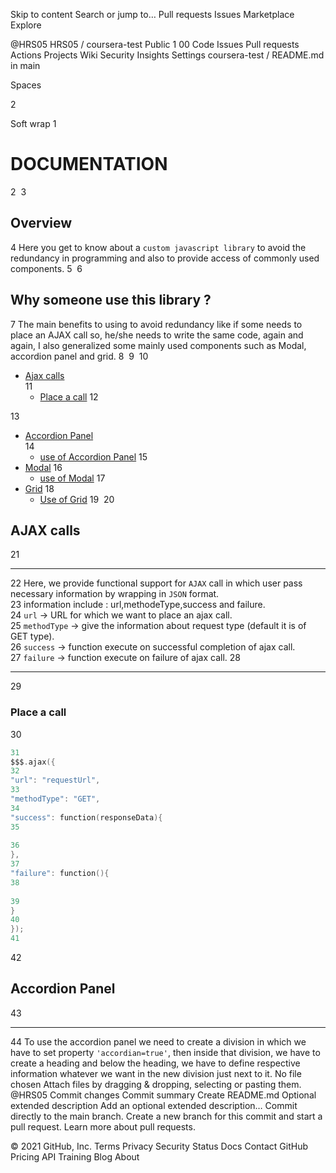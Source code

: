Skip to content
Search or jump to…
Pull requests
Issues
Marketplace
Explore
 
@HRS05 
HRS05
/
coursera-test
Public
1
00
Code
Issues
Pull requests
Actions
Projects
Wiki
Security
Insights
Settings
coursera-test
/
README.md
in
main
 

Spaces

2

Soft wrap
1
# DOCUMENTATION
2
​
3
## Overview
4
Here you get to know about a `custom javascript library` to avoid the redundancy in programming and also to provide access of commonly used components.
5
​
6
## Why someone use this library ?
7
The main benefits to using to avoid redundancy like if some needs to place an AJAX call so, he/she needs to write the same code, again and again, I also generalized some mainly used components such as Modal, accordion panel and grid.
8
​
9
​
10
* [Ajax calls](#ajax-calls)  
11
   * [Place a call](#place-a-call)
12
   
13
* [Accordion Panel](#accordion-panel)  
14
    * [use of Accordion Panel](#use-of-accordion-panel)
15
* [Modal](#modal)
16
   * [use of Modal](#use-of-modal)
17
* [Grid](#generic-queue)
18
   * [Use of Grid](#use-of-queue-)
19
​
20
## AJAX calls 
21
***
22
Here, we provide functional support for `AJAX` call in which user pass necessary information by wrapping in `JSON` format.  
23
information include : url,methodeType,success and failure.  
24
`url` -> URL for which we want to place an ajax call.   
25
`methodType` -> give the information about request type (default it is of GET type).   
26
`success` -> function execute on successful completion of ajax call.   
27
`failure` -> function execute on failure of ajax call.
28
***
29
### Place a call
30
  ```c
31
$$$.ajax({
32
"url": "requestUrl",
33
"methodType": "GET",
34
"success": function(responseData){
35
​
36
},
37
"failure": function(){
38
​
39
}
40
});
41
  ```
42
## Accordion Panel
43
***
44
To use the accordion panel we need to create a division in which we have to set property `'accordian=true'`, then inside that division, we have to create a heading and below the heading, we have to define respective information whatever we want in the new division just next to it.
No file chosen
Attach files by dragging & dropping, selecting or pasting them.
@HRS05
Commit changes
Commit summary
Create README.md
Optional extended description
Add an optional extended description…
 Commit directly to the main branch.
 Create a new branch for this commit and start a pull request. Learn more about pull requests.
 
© 2021 GitHub, Inc.
Terms
Privacy
Security
Status
Docs
Contact GitHub
Pricing
API
Training
Blog
About
